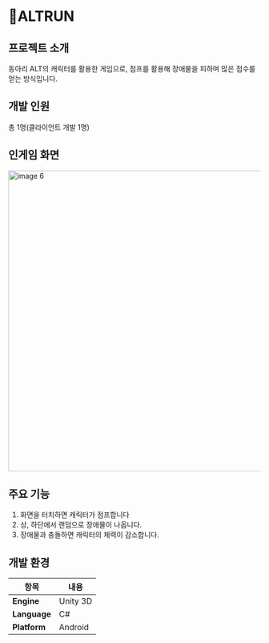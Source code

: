 #  ALTRUN

## 프로젝트 소개
동아리 ALT의 캐릭터를 활용한 게임으로, 점프를 활용해 장애물을 피하며 많은 점수를 얻는 방식입니다.

## 개발 인원
총 1명(클라이언트 개발 1명)

## 인게임 화면
<img width="600" alt="image 6" src="https://github.com/user-attachments/assets/4bef1d25-b392-411c-9fe6-e3a5df1a61c3" />

## 주요 기능
1. 화면을 터치하면 캐릭터가 점프합니다
2. 상, 하단에서 랜덤으로 장애물이 나옵니다.
3. 장애물과 충돌하면 캐릭터의 체력이 감소합니다.


## 개발 환경

| 항목              | 내용                          |
|-------------------|------------------------------|
| **Engine**          | Unity 3D                    |
| **Language**          | C#                           |
| **Platform**        | Android                  |
